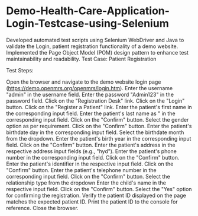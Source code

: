 # Demo-Health-Care-Application-Login-Testcase-using-Selenium
Developed automated test scripts using Selenium WebDriver and Java to validate the Login, patient registration functionality of a demo website. Implemented the Page Object Model (POM) design pattern to enhance test maintainability and readability.
Test Case: Patient Registration

Test Steps:

Open the browser and navigate to the demo website login page (https://demo.openmrs.org/openmrs/login.htm).
Enter the username "admin" in the username field.
Enter the password "Admin123" in the password field.
Click on the "Registration Desk" link.
Click on the "Login" button.
Click on the "Register a Patient" link.
Enter the patient's first name  in the corresponding input field.
Enter the patient's last name as " in the corresponding input field.
Click on the "Confirm" button.
Select the gender option as per requirement.
Click on the "Confirm" button.
Enter the patient's birthdate day  in the corresponding input field.
Select the birthdate month   from the dropdown.
Enter the patient's birth year  in the corresponding input field.
Click on the "Confirm" button.
Enter the patient's address in the respective address input fields (e.g., "hyd").
Enter the patient's phone number in the corresponding input field.
Click on the "Confirm" button.
Enter the patient's identifier in the respective input field.
Click on the "Confirm" button.
Enter the patient's telephone number in the corresponding input field.
Click on the "Confirm" button.
Select the relationship type from the dropdown 
Enter the child's name in the respective input field.
Click on the "Confirm" button.
Select the "Yes" option for confirming the registration.
Verify the patient ID displayed on the page matches the expected patient ID.
Print the patient ID to the console for reference.
Close the browser.

